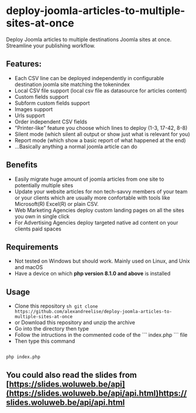 # deploy-joomla-articles-to-multiple-sites-at-once
Deploy Joomla articles to multiple destinations Joomla sites at once. Streamline your publishing workflow.

## Features:
- Each CSV line can be deployed independently in configurable destination joomla site matching the tokenindex
- Local CSV file support (local csv file as datasource for articles content)
- Custom fields support
- Subform custom fields support
- Images support
- Urls support
- Order independent CSV fields
- "Printer-like" feature you choose which lines to deploy (1-3, 17-42, 8-8)
- Silent mode (which silent all output or show just what is relevant for you)
- Report mode (which show a basic report of what happened at the end)
- ...Basically anything a normal joomla article can do

## Benefits
 - Easily migrate huge amount of joomla articles from one site to potentially multiple sites
 - Update your website articles for non tech-savvy members of your team or your clients which are usually more confortable with tools like Microsoft(R) Excel(R) or plain CSV.
 - Web Marketing Agencies deploy custom landing pages on all the sites you own in single click
 - For Advertising Agencies deploy targeted native ad content on your clients paid spaces

## Requirements
 - Not tested on Windows but should work. Mainly used on Linux, and Unix and macOS
 - Have a device on which **php version 8.1.0 and above** is installed 

## Usage
 - Clone this repository ```sh git clone https://github.com/alexandreelise/deploy-joomla-articles-to-multiple-sites-at-once ```
 - or Download this repository and unzip the archive
 - Go into the directory then type
 - Follow the intructions in the commented code of the ``̀` index.php  ``` file
 - Then type this command
 
```sh

php index.php

```

## You could also read the slides from [https://slides.woluweb.be/api](https://slides.woluweb.be/api/api.html)https://slides.woluweb.be/api/api.html
